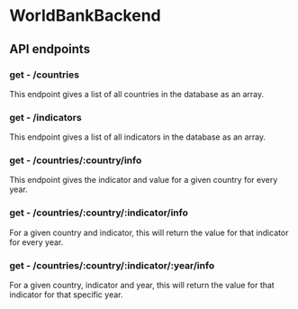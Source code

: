 # WorldBankBackend

## API endpoints

### get - /countries

This endpoint gives a list of all countries in the database as an array.

### get - /indicators

This endpoint gives a list of all indicators in the database as an array.

### get - /countries/:country/info

This endpoint gives the indicator and value for a given country for every year.

### get - /countries/:country/:indicator/info

For a given country and indicator, this will return the value for that indicator for every year.

### get - /countries/:country/:indicator/:year/info

For a given country, indicator and year, this will return the value for that indicator for that specific year.
